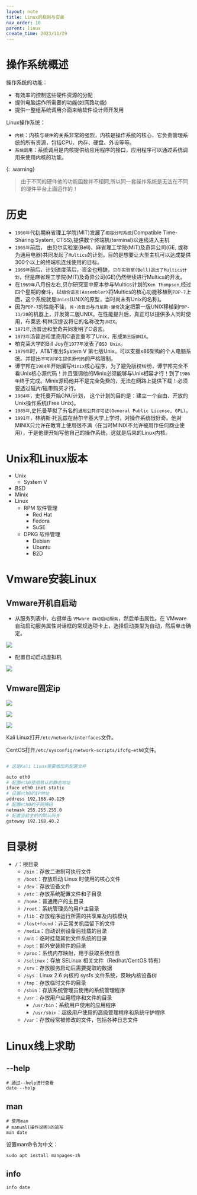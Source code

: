 ```yaml
---
layout: note
title: Linux的规则与安装
nav_order: 10
parent: linux
create_time: 2023/11/29
---
```


# 操作系统概述

操作系统的功能：
- 有效率的控制这些硬件资源的分配
- 提供电脑运作所需要的功能(如网路功能)
- 提供一整组系统调用介面来给软件设计师开发用

Linux操作系统：
- `内核`：内核与`硬件`的关系非常的强烈，内核是操作系统的核心，它负责管理系统的所有资源，包括CPU、内存、硬盘、外设等等。
- `系统调用`：系统调用是内核提供给应用程序的接口，应用程序可以通过系统调用来使用内核的功能。

{: .warning}
> 由于不同的硬件他的功能函数并不相同,所以同一套操作系统是无法在不同的硬件平台上面运作的！

# 历史

- `1960年`代初期麻省理工学院(MIT)发展了`相容分时系统`(Compatible Time-Sharing System, CTSS),提供数个终端机(terminal)以连线进入主机
- `1965年`前后， 由贝尔实验室(Bell)、麻省理工学院(MIT)及奇异公司(GE, 或称为通用电器)共同发起了`Multics`的计划。目的是想要让大型主机可以达成提供300个以上的终端机连线使用的目标。
- `1969年`前后，计划进度落后，资金也短缺，`贝尔实验室(Bell)退出了Multics计划`，但是麻省理工学院(MIT)及奇异公司(GE)仍然继续进行Multics的开发。
- 在`1969年`八月份左右,贝尔研究室中原本参与Multics计划的`Ken Thompson`,经过四个星期的奋斗，以`组合语言(Assembler)`将Multics的核心功能移植到`PDP-7`上面，这个系统就是`Unics`(UNIX的原型，当时尚未有Unix的名称)。
- 因为`PDP-7`的性能不佳，`肯·汤普逊`与`丹尼斯·里奇`决定把第一版UNIX移植到`PDP-11/20`的机器上，开发第二版UNIX。在性能提升后，真正可以提供多人同时使用，布莱恩·柯林汉提议将它的名称改为`UNIX`。
- `1971年`,汤普逊和里奇共同发明了C语言。
- `1973年`汤普逊和里奇用C语言重写了Unix，形成`第三版UNIX`。
- 柏克莱大学的Bill Joy在`1977年`发表了`BSD Unix`。
- `1979年`时，AT&T推出System V 第七版Unix。可以支援x86架构的个人电脑系统。并提出`不可对学生提供源代码`的严格限制。
- 谭宁邦在`1984年`开始撰写`Minix`核心程序，为了避免版权纠纷，谭宁邦完全不看Unix核心源代码！并且强调他的Minix必须能够与Unix相容才行！到了`1986年`终于完成。Minix源码他并不是完全免费的，无法在网路上提供下载！必须要透过磁片/磁带购买才行。
- `1984年`，史托曼开始GNU计划， 这个计划的目的是：建立一个自由、开放的Unix操作系统(Free Unix)。
- `1985年`,史托曼草拟了有名的`通用公共许可证(General Public License, GPL)`。
- `1991年`，林纳斯·托瓦兹在赫尔辛基大学上学时，对操作系统很好奇。他对MINIX只允许在教育上使用很不满（在当时MINIX不允许被用作任何商业使用），于是他便开始写他自己的操作系统，这就是后来的Linux内核。

# Unix和Linux版本

- Unix
  - System V
- BSD
- Minix
- Linux
  - RPM 软件管理
    - Red Hat
    - Fedora
    - SuSE
  - DPKG 软件管理
    - Debian
    - Ubuntu
    - B2D

# Vmware安装Linux

## Vmware开机自启动

- 从服务列表中，右键单击 `VMware 自动启动服务`，然后单击属性。在 VMware 自动启动服务属性对话框的常规选项卡上，选择启动类型为自动，然后单击确定。

![](https://cdn.jsdelivr.net/gh/luguosong/images@master/blog-img/202311232200137.png)

- 配置自动启动虚拟机

![](https://cdn.jsdelivr.net/gh/luguosong/images@master/blog-img/202311232202928.png)

## Vmware固定ip

![](https://cdn.jsdelivr.net/gh/luguosong/images@master/blog-img/202311291627692.png)

![](https://cdn.jsdelivr.net/gh/luguosong/images@master/blog-img/202311291628336.png)

![](https://cdn.jsdelivr.net/gh/luguosong/images@master/blog-img/202311291629753.png)

Kali Linux打开`/etc/network/interfaces`文件。

CentOS打开`/etc/sysconfig/network-scripts/ifcfg-eth0`文件。

```bash

# 这是Kali Linux需要增加的配置文件

auto eth0
# 配置eth0使用默认的静态地址
iface eth0 inet static
# 设置eth0的IP地址
address 192.168.40.129
# 配置eth0的子网掩码
netmask 255.255.255.0
# 配置当前主机的默认网关
gateway 192.168.40.2
```
# 目录树

- `/`：根目录
  - `/bin`：存放二进制可执行文件
  - `/boot`：存放启动 Linux 时使用的核心文件
  - `/dev`：存放设备文件
  - `/etc`：存放系统配置文件和子目录
  - `/home`：普通用户的主目录
  - `/root`：系统管理员的用户主目录
  - `/lib`：存放程序运行所需的共享库及内核模块
  - `/lost+found`：非正常关机后留下的文件
  - `/media`：自动识别设备后挂载的目录
  - `/mnt`：临时挂载其他文件系统的目录
  - `/opt`：额外安装软件的目录
  - `/proc`：系统内存映射，用于获取系统信息
  - `/selinux`：存放 SELinux 相关文件（Redhat/CentOS 特有）
  - `/srv`：存放服务启动后需要提取的数据
  - `/sys`：Linux 2.6 内核的 sysfs 文件系统，反映内核设备树
  - `/tmp`：存放临时文件的目录
  - `/sbin`：存放系统管理员使用的系统管理程序
  - `/usr`：存放用户应用程序和文件的目录
    - `/usr/bin`：系统用户使用的应用程序
    - `/usr/sbin`：超级用户使用的高级管理程序和系统守护程序
  - `/var`：存放经常被修改的文件，包括各种日志文件


# Linux线上求助

## --help

```shell
# 通过--help进行查看
date --help
```

## man

```shell
# 使用man
# manual(操作说明)的简写
man date
```

设置man命令为中文：

```shell
sudo apt install manpages-zh
```

## info

```shell
info date
```


